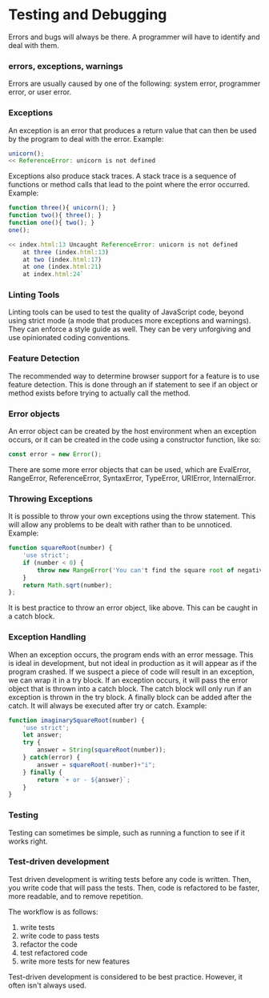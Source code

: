 # Testing and Debugging

Errors and bugs will always be there. A programmer will have to identify and deal with them.

### errors, exceptions, warnings

Errors are usually caused by one of the following: system error, programmer error, or user error.

### Exceptions

An exception is an error that produces a return value that can then be used by the program to deal with the error. Example:
```JavaScript
unicorn();
<< ReferenceError: unicorn is not defined
```
Exceptions also produce stack traces. A stack trace is a sequence of functions or method calls that lead to the point where the error occurred. Example:
```JavaScript
function three(){ unicorn(); }
function two(){ three(); }
function one(){ two(); }
one();

<< index.html:13 Uncaught ReferenceError: unicorn is not defined
    at three (index.html:13)
    at two (index.html:17)
    at one (index.html:21)
    at index.html:24`
```

### Linting Tools

Linting tools can be used to test the quality of JavaScript code, beyond using strict mode (a mode that produces more exceptions and warnings). They can enforce a style guide as well. They can be very unforgiving and use opinionated coding conventions.

### Feature Detection

The recommended way to determine browser support for a feature is to use feature detection. This is done through an if statement to see if an object or method exists before trying to actually call the method.

### Error objects

An error object can be created by the host environment when an exception occurs, or it can be created in the code using a constructor function, like so:
```JavaScript
const error = new Error();
```
There are some more error objects that can be used, which are EvalError, RangeError, ReferenceError, SyntaxError, TypeError, URIError, InternalError.

### Throwing Exceptions

It is possible to throw your own exceptions using the throw statement. This will allow any problems to be dealt with rather than to be unnoticed. Example:
```JavaScript
function squareRoot(number) {
    'use strict';
    if (number < 0) {
        throw new RangeError('You can't find the square root of negative numbers')
    }
    return Math.sqrt(number);
};
```
It is best practice to throw an error object, like above. This can be caught in a catch block.

### Exception Handling

When an exception occurs, the program ends with an error message. This is ideal in development, but not ideal in production as it will appear as if the program crashed.
If we suspect a piece of code will result in an exception, we can wrap it in a try block. If an exception occurs, it will pass the error object that is thrown into a catch block. The catch block will only run if an exception is thrown in the try block. A finally block can be added after the catch. It will always be executed after try or catch. Example:
```JavaScript
function imaginarySquareRoot(number) {
    'use strict';
    let answer;
    try {
        answer = String(squareRoot(number));
    } catch(error) {
        answer = squareRoot(-number)+"i";
    } finally {
        return `+ or - ${answer}`;
    }
}
```

### Testing

Testing can sometimes be simple, such as running a function to see if it works right.

### Test-driven development

Test driven development is writing tests before any code is written. Then, you write code that will pass the tests. Then, code is refactored to be faster, more readable, and to remove repetition.

The workflow is as follows: 
1. write tests
2. write code to pass tests
3. refactor the code
4. test refactored code
5. write more tests for new features

Test-driven development is considered to be best practice. However, it often isn't always used.